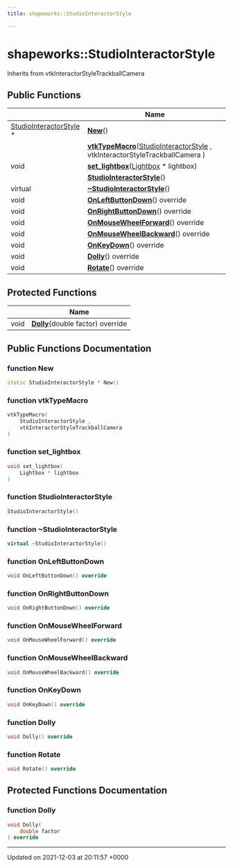 ```yaml
---
title: shapeworks::StudioInteractorStyle

---
```


# shapeworks::StudioInteractorStyle





Inherits from vtkInteractorStyleTrackballCamera

## Public Functions

|                | Name           |
| -------------- | -------------- |
| [StudioInteractorStyle](../Classes/classshapeworks_1_1StudioInteractorStyle.md) * | **[New](../Classes/classshapeworks_1_1StudioInteractorStyle.md#function-new)**() |
| | **[vtkTypeMacro](../Classes/classshapeworks_1_1StudioInteractorStyle.md#function-vtktypemacro)**([StudioInteractorStyle](../Classes/classshapeworks_1_1StudioInteractorStyle.md) , vtkInteractorStyleTrackballCamera ) |
| void | **[set_lightbox](../Classes/classshapeworks_1_1StudioInteractorStyle.md#function-set-lightbox)**([Lightbox](../Classes/classshapeworks_1_1Lightbox.md) * lightbox) |
| | **[StudioInteractorStyle](../Classes/classshapeworks_1_1StudioInteractorStyle.md#function-studiointeractorstyle)**() |
| virtual | **[~StudioInteractorStyle](../Classes/classshapeworks_1_1StudioInteractorStyle.md#function-~studiointeractorstyle)**() |
| void | **[OnLeftButtonDown](../Classes/classshapeworks_1_1StudioInteractorStyle.md#function-onleftbuttondown)**() override |
| void | **[OnRightButtonDown](../Classes/classshapeworks_1_1StudioInteractorStyle.md#function-onrightbuttondown)**() override |
| void | **[OnMouseWheelForward](../Classes/classshapeworks_1_1StudioInteractorStyle.md#function-onmousewheelforward)**() override |
| void | **[OnMouseWheelBackward](../Classes/classshapeworks_1_1StudioInteractorStyle.md#function-onmousewheelbackward)**() override |
| void | **[OnKeyDown](../Classes/classshapeworks_1_1StudioInteractorStyle.md#function-onkeydown)**() override |
| void | **[Dolly](../Classes/classshapeworks_1_1StudioInteractorStyle.md#function-dolly)**() override |
| void | **[Rotate](../Classes/classshapeworks_1_1StudioInteractorStyle.md#function-rotate)**() override |

## Protected Functions

|                | Name           |
| -------------- | -------------- |
| void | **[Dolly](../Classes/classshapeworks_1_1StudioInteractorStyle.md#function-dolly)**(double factor) override |

## Public Functions Documentation

### function New

```cpp
static StudioInteractorStyle * New()
```


### function vtkTypeMacro

```cpp
vtkTypeMacro(
    StudioInteractorStyle ,
    vtkInteractorStyleTrackballCamera 
)
```


### function set_lightbox

```cpp
void set_lightbox(
    Lightbox * lightbox
)
```


### function StudioInteractorStyle

```cpp
StudioInteractorStyle()
```


### function ~StudioInteractorStyle

```cpp
virtual ~StudioInteractorStyle()
```


### function OnLeftButtonDown

```cpp
void OnLeftButtonDown() override
```


### function OnRightButtonDown

```cpp
void OnRightButtonDown() override
```


### function OnMouseWheelForward

```cpp
void OnMouseWheelForward() override
```


### function OnMouseWheelBackward

```cpp
void OnMouseWheelBackward() override
```


### function OnKeyDown

```cpp
void OnKeyDown() override
```


### function Dolly

```cpp
void Dolly() override
```


### function Rotate

```cpp
void Rotate() override
```


## Protected Functions Documentation

### function Dolly

```cpp
void Dolly(
    double factor
) override
```


-------------------------------

Updated on 2021-12-03 at 20:11:57 +0000